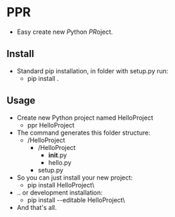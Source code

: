# PPR
* Easy create new *P*ython *PR*oject.

## Install
* Standard pip installation, in folder with setup.py run:
    - pip install .

## Usage
* Create new Python project named HelloProject
    - ppr HelloProject
* The command generates this folder structure:
    - /HelloProject
        + /HelloProject
            * __init__.py
            * hello.py
        + setup.py
* So you can just install your new project:
    - pip install HelloProject\
* .. or development installation:
    - pip install --editable HelloProject\
* And that's all.
